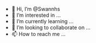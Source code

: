 - 👋 Hi, I’m @Swannhs
- 👀 I’m interested in ...
- 🌱 I’m currently learning ...
- 💞️ I’m looking to collaborate on ...
- 📫 How to reach me ...

<!---
Swannhs/Swannhs is a ✨ special ✨ repository because its `README.md` (this file) appears on your GitHub profile.
You can click the Preview link to take a look at your changes.
--->
